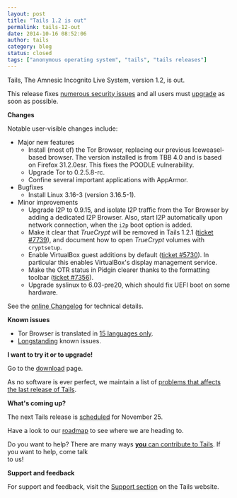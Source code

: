 ```yaml
---
layout: post
title: "Tails 1.2 is out"
permalink: tails-12-out
date: 2014-10-16 08:52:06
author: tails
category: blog
status: closed
tags: ["anonymous operating system", "tails", "tails releases"]
---
```


Tails, The Amnesic Incognito Live System, version 1.2, is out.

This release fixes [numerous security issues](https://tails.boum.org/security/Numerous_security_holes_in_1.1.2/) and all users must [upgrade](https://tails.boum.org/doc/first_steps/upgrade/) as soon as possible.

**Changes**

Notable user-visible changes include:

-   Major new features
    -   Install (most of) the Tor Browser, replacing our previous Iceweasel-based browser. The version installed is from TBB 4.0 and is based on Firefox 31.2.0esr. This fixes the POODLE vulnerability.
    -   Upgrade Tor to 0.2.5.8-rc.
    -   Confine several important applications with AppArmor.
-   Bugfixes
    -   Install Linux 3.16-3 (version 3.16.5-1).
-   Minor improvements
    -   Upgrade I2P to 0.9.15, and isolate I2P traffic from the Tor Browser by adding a dedicated I2P Browser. Also, start I2P automatically upon network connection, when the `i2p` boot option is added.
    -   Make it clear that *TrueCrypt* will be removed in Tails 1.2.1 ([ticket \#7739](https://labs.riseup.net/code/issues/7739)), and document how to open *TrueCrypt* volumes with `cryptsetup`.
    -   Enable VirtualBox guest additions by default ([ticket \#5730](https://labs.riseup.net/code/issues/5730)). In particular this enables VirtualBox's display management service.
    -   Make the OTR status in Pidgin clearer thanks to the formatting toolbar ([ticket \#7356](https://labs.riseup.net/code/issues/7356)).
    -   Upgrade syslinux to 6.03-pre20, which should fix UEFI boot on some hardware.

See the [online Changelog](https://git-tails.immerda.ch/tails/plain/debian/changelog) for technical details.

**Known issues**

-   Tor Browser is translated in [15 languages only](https://tails.boum.org/support/known_issues#browser_languages).
-   [Longstanding](https://tails.boum.org/support/known_issues/) known issues.

**I want to try it or to upgrade!**

Go to the [download](https://tails.boum.org/download/) page.

As no software is ever perfect, we maintain a list of [problems that affects the last release of Tails](https://tails.boum.org/support/known_issues/).

**What's coming up?**

The next Tails release is [scheduled](https://tails.boum.org/contribute/calendar/) for November 25.

Have a look to our [roadmap](https://labs.riseup.net/code/projects/tails/roadmap) to see where we are heading to.

Do you want to help? There are many ways [**you** can contribute to Tails](https://tails.boum.org/contribute/). If you want to help, come talk  
 to us!

**Support and feedback**

For support and feedback, visit the [Support section](https://tails.boum.org/support/) on the Tails website.
